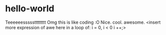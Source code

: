 # hello-world
Teeeeeessssstttttttt
Omg this is like coding :O
Nice.
cool.
awesome.
<insert more expression of awe here in a loop of: i = 0, i < 0 i ++;>
